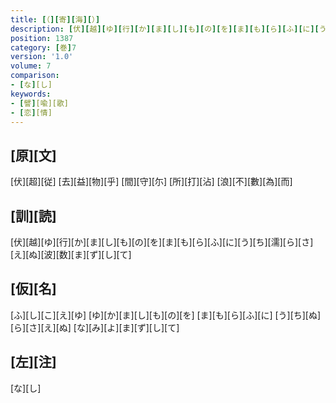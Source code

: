 ```yaml
---
title: [（][寄][海][）]
description: [伏][越][ゆ][行][か][ま][し][も][の][を][ま][も][ら][ふ][に][う][ち][濡][ら][さ][え][ぬ][波][数][ま][ず][し][て]
position: 1387
category: [巻]7
version: '1.0'
volume: 7
comparison:
- [な][し]
keywords:
- [譬][喩][歌]
- [恋][情]
---
```


## [原][文]

[伏][超][従] [去][益][物][乎] [間][守][尓] [所][打][沾] [浪][不][數][為][而]

## [訓][読]

[伏][越][ゆ][行][か][ま][し][も][の][を][ま][も][ら][ふ][に][う][ち][濡][ら][さ][え][ぬ][波][数][ま][ず][し][て]

## [仮][名]

[ふ][し][こ][え][ゆ] [ゆ][か][ま][し][も][の][を] [ま][も][ら][ふ][に] [う][ち][ぬ][ら][さ][え][ぬ] [な][み][よ][ま][ず][し][て]

## [左][注]

[な][し]
